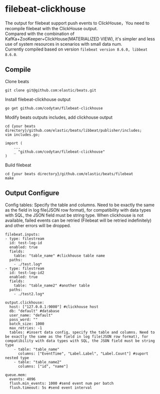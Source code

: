 # filebeat-clickhouse
The output for filebeat support push events to ClickHouse，You need to recompile filebeat with the ClickHouse output.  
Compared with the combination of KafKa+ZooKeeper+ClickHouse(MATERIALIZED VIEW), it's simpler and less use of system resources in scenarios with small data num.  
Currently compiled based on version `filebeat version 8.6.0, libbeat 8.6.0`.  

## Compile 
Clone beats
```
git clone git@github.com:elastic/beats.git
```
Install filebeat-clickhouse output
```
go get github.com/codytan/filebeat-clickhouse
```
Modify beats outputs includes, add clickhouse output
```
cd {your beats directory}/github.com/elastic/beats/libbeat/publisher/includes;
vim includes.go;

import (
	...
	_ "github.com/codytan/filebeat-clickhouse"
)
```

Build filebeat
```
cd {your beats directory}/github.com/elastic/beats/filebeat
make
```
   
## Output Configure
Config tables: Specify the table and columns. Need to be exactly the same as the field in log file(JSON row format), for compatibility with data types with SQL, the JSON field must be string type.
When clickhouse is not available, failed events can be retried (Filebeat will be retried indefinitely) and other errors will be dropped.

```
filebeat.inputs:
- type: filestream
  id: test-log-id
  enabled: true
  fields: 
    table: "table_name" #clickhouse table name
  paths:
    - ./test.log*
- type: filestream
  id: test-log-id2
  enabled: true
  fields: 
    table: "table_name2" #another table 
  paths:
    - ./test2.log*

output.clickhouse:
  host: ["127.0.0.1:9000"] #clickhouse host
  db: "default" #database
  user_name: "default" 
  pass_word: ""
  batch_size: 1000
  max_retries: -1
  tables: #insert data config, specify the table and columns. Need to be exactly the same as the field in log file(JSON row format), for compatibility with data types with SQL, the JSON field must be string type
    - table: "table_name"
      columns: ["EventTime", "Label.Label", "Label.Count"] #suport nested type
    - table: "table_name2"
      columns: ["id", "name"]

queue.mem:
  events: 4096
  flush.min_events: 1000 #send event num per batch
  flush.timeout: 5s #send event interval
```
